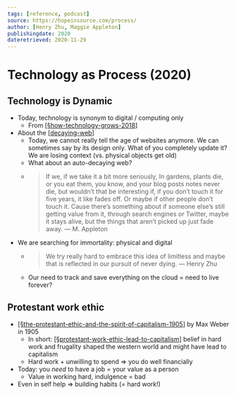 ```yaml
---
tags: [reference, podcast]
source: https://hopeinsource.com/process/
author: [Henry Zhu, Maggie Appleton]
publishingdate: 2020
dateretrieved: 2020-11-29
---
```


# Technology as Process (2020)

## Technology is Dynamic

- Today, technology is synonym to digital / computing only 
  - From [[§how-technology-grows-2018]]
- About the [[decaying-web]]
  - Today, we cannot really tell the age of websites anymore. We can sometimes say by its design only. What of you completely update it? We are losing context (vs. physical objects get old)
  - What about an auto-decaying web?
  - > If we, if we take it a bit more seriously, In gardens, plants die, or you eat them, you know, and your blog posts notes never die, but wouldn’t that be interesting if, if you don’t touch it for five years, it like fades off. Or maybe if other people don’t touch it. Cause there’s something about if someone else’s still getting value from it, through search engines or Twitter, maybe it stays alive, but the things that aren’t picked up just fade away. — M. Appleton
- We are searching for immortality: physical and digital
  - > We try really hard to embrace this idea of limitless and maybe that is reflected in our pursuit of never dying. — Henry Zhu
  - Our need to track and save everything on the cloud = need to live forever?

 ## Protestant work ethic

- [[§the-protestant-ethic-and-the-spirit-of-capitalism-1905]] by Max Weber in 1905
  - In short: [[§protestant-work-ethic-lead-to-capitalism]] belief in hard work and frugality shaped the western world and might have lead to capitalism
  - Hard work + unwilling to spend => you do well financially
- Today: you *need* to have a job = your value as a person
  - Value in working hard, indulgence = bad
- Even in self help => building habits (= hard work!)

[//begin]: # "Autogenerated link references for markdown compatibility"
[§how-technology-grows-2018]: §how-technology-grows-2018 "How Technology Grows (2018)"
[decaying-web]: ../3-literature/decaying-web "Decaying Web"
[§the-protestant-ethic-and-the-spirit-of-capitalism-1905]: §the-protestant-ethic-and-the-spirit-of-capitalism-1905 "The Protestant Ethic and the Spirit of Capitalism (1905)"
[§protestant-work-ethic-lead-to-capitalism]: §protestant-work-ethic-lead-to-capitalism "Protestant Work Ethic Lead to Capitalism"
[//end]: # "Autogenerated link references"